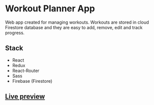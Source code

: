 # Workout Planner App

Web app created for managing workouts.
Workouts are stored in cloud Firestore database and they are easy to add, remove, edit and track progress.

## Stack

- React
- Redux
- React-Router
- Sass
- Firebase (Firestore)

## [Live preview](https://workout-planner-e9847.firebaseapp.com/)
